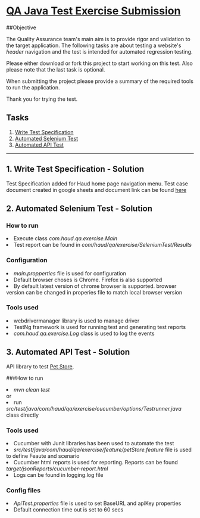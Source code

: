 # [QA Java Test Exercise Submission](https://github.com/pkraju27/qa_java_test_exercise)

##Objective

The Quality Assurance team's main aim is to provide rigor and validation to the target application.
The following tasks are about testing a website's _header_ navigation and the test is intended for automated regression testing.

Please either download or fork this project to start working on this test. Also please note that the last task is optional.

When submitting the project please provide a summary of the required tools to run the application.

Thank you for trying the test.


## Tasks

1. [Write Test Specification](#1-write-test-specification)
2. [Automated Selenium Test](#2-automated-selenium-test)
3. [Automated API Test](#3-automated-API-test)



---


## 1. Write Test Specification - Solution

Test Specification added for Haud home page navigation menu. Test case document created in google sheets and document link can be found [here](https://docs.google.com/spreadsheets/d/11Ewn33zfWBUK8JJuR1nzduQ83bPuc5zhJ7mlUBvbAw0/edit#gid=0)


## 2. Automated Selenium Test - Solution

### How to run 
<li> Execute class <i>com.haud.qa.exercise.Main</i>
<li> Test report can be found in <i>com/haud/qa/exercise/SeleniumTest/Results</i>

### Configuration
<li> <i>main.propperties</i> file is used for configuration
<li> Default browser choses is Chrome. Firefox is also supported
<li> By default latest version of chrome browser is supported. browser version can be changed in properies file to match local browser version

### Tools used 
<li> webdrivermanager library is used to manage driver
<li> TestNg framework is used for running test and generating test reports
<li> <i>com.haud.qa.exercise.Log</i> class is used to log the events 

## 3. Automated API Test - Solution

API library to test [Pet Store](https://petstore.swagger.io).

###How to run
<li> <i>mvn clean test</i>
<br> or
<li> run <i>src/test/java/com/haud/qa/exercise/cucumber/options/Testrunner.java</i> class directly

### Tools used
<li> Cucumber with Junit libraries has been used to automate the test
<li> <i>src/test/java/com/haud/qa/exercise/feature/petStore.feature</i> file is used to define Feaute and scenario
<li> Cucumber html reports is used for reporting. Reports can be found <i>target/jsonReports/cucumber-report.html</i>
<li> Logs can be found in logging.log file 

### Config files
<li> <i>ApiTest.properties</i> file is used to set BaseURL and apiKey properties
<li> Default connection time out is set to 60 secs




